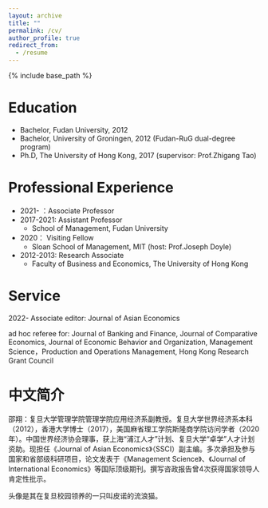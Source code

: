 ```yaml
---
layout: archive
title: ""
permalink: /cv/
author_profile: true
redirect_from:
  - /resume
---
```


{% include base_path %}

Education
======
* Bachelor, Fudan University, 2012
* Bachelor, University of Groningen, 2012 (Fudan-RuG dual-degree program)
* Ph.D, The University of Hong Kong, 2017 (supervisor: Prof.Zhigang Tao)

Professional Experience
======
* 2021-    ：Associate Professor
* 2017-2021: Assistant Professor
  * School of Management, Fudan University
* 2020： Visiting Fellow
  * Sloan School of Management, MIT (host: Prof.Joseph Doyle)
* 2012-2013: Research Associate
  * Faculty of Business and Economics, The University of Hong Kong

  
Service
======
2022- Associate editor: Journal of Asian Economics
 
ad hoc referee for:
Journal of Banking and Finance, Journal of Comparative Economics, Journal of Economic Behavior and Organization, Management Science，Production and Operations Management, Hong Kong Research Grant Council

中文简介
======
邵翔：复旦大学管理学院管理学院应用经济系副教授。复旦大学世界经济系本科（2012），香港大学博士（2017），美国麻省理工学院斯隆商学院访问学者（2020年）。中国世界经济协会理事，获上海“浦江人才”计划、复旦大学“卓学”人才计划资助。现担任《Journal of Asian Economics》（SSCI）副主编。多次承担及参与国家和省部级科研项目，论文发表于《Management Science》、《Journal of International Economics》等国际顶级期刊。撰写咨政报告曾4次获得国家领导人肯定性批示。

头像是其在复旦校园领养的一只叫皮诺的流浪猫。
